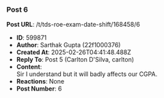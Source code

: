 ### Post 6
**Post URL**: /t/tds-roe-exam-date-shift/168458/6
- **ID**: 599871
- **Author**: Sarthak Gupta  (22f1000376)
- **Created At**: 2025-02-26T04:41:48.488Z
- **Reply To**: Post 5 (Carlton D'Silva, carlton)
- **Content**:  
  Sir I understand but it will badly affects our CGPA.
- **Reactions**: None
- **Post Number**: 6

